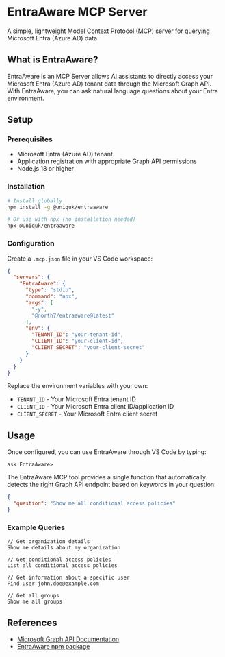 # EntraAware MCP Server

A simple, lightweight Model Context Protocol (MCP) server for querying Microsoft Entra (Azure AD) data.

## What is EntraAware?

EntraAware is an MCP Server allows AI assistants to directly access your Microsoft Entra (Azure AD) tenant data through the Microsoft Graph API. With EntraAware, you can ask natural language questions about your Entra environment.

## Setup

### Prerequisites

- Microsoft Entra (Azure AD) tenant
- Application registration with appropriate Graph API permissions
- Node.js 18 or higher

### Installation

```bash
# Install globally
npm install -g @uniquk/entraaware

# Or use with npx (no installation needed)
npx @uniquk/entraaware
```

### Configuration

Create a `.mcp.json` file in your VS Code workspace:

```json
{
  "servers": {
    "EntraAware": {
      "type": "stdio",
      "command": "npx",
      "args": [
        "-y",
        "@north7/entraaware@latest"
      ],
      "env": {
        "TENANT_ID": "your-tenant-id",
        "CLIENT_ID": "your-client-id",
        "CLIENT_SECRET": "your-client-secret"
      }
    }
  }
}
```

Replace the environment variables with your own:

- `TENANT_ID` - Your Microsoft Entra tenant ID
- `CLIENT_ID` - Your Microsoft Entra client ID/application ID
- `CLIENT_SECRET` - Your Microsoft Entra client secret

## Usage

Once configured, you can use EntraAware through VS Code by typing:

```
ask EntraAware>
```

The EntraAware MCP tool provides a single function that automatically detects the right Graph API endpoint based on keywords in your question:

```json
{
  "question": "Show me all conditional access policies"
}
```

### Example Queries

```
// Get organization details
Show me details about my organization

// Get conditional access policies
List all conditional access policies

// Get information about a specific user
Find user john.doe@example.com

// Get all groups
Show me all groups
```

## References

- [Microsoft Graph API Documentation](https://learn.microsoft.com/en-us/graph/api/overview)
- [EntraAware npm package](https://www.npmjs.com/package/@uniquk/entraaware)
